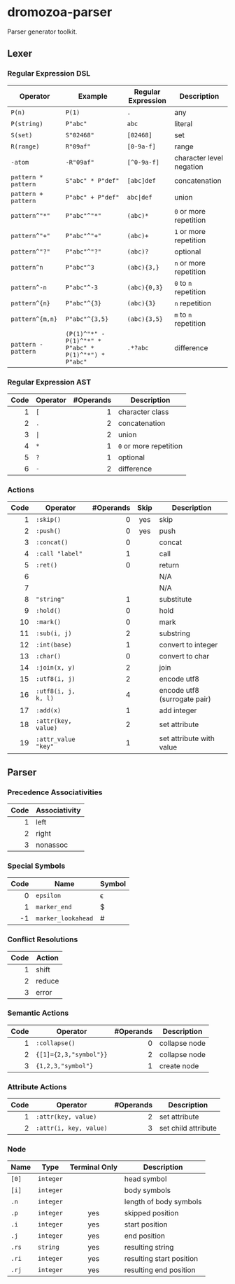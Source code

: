 # dromozoa-parser

Parser generator toolkit.

## Lexer

### Regular Expression DSL

| Operator            | Example                                              | Regular Expression        | Description              |
|---------------------|------------------------------------------------------|---------------------------|--------------------------|
| `P(n)`              | `P(1)`                                               | `.`                       | any                      |
| `P(string)`         | `P"abc"`                                             | `abc`                     | literal                  |
| `S(set)`            | `S"02468"`                                           | `[02468]`                 | set                      |
| `R(range)`          | `R"09af"`                                            | `[0-9a-f]`                | range                    |
| `-atom`             | `-R"09af"`                                           | `[^0-9a-f]`               | character level negation |
| `pattern * pattern` | `S"abc" * P"def"`                                    | `[abc]def`                | concatenation            |
| `pattern + pattern` | `P"abc" + P"def"`                                    | <code>abc&#124;def</code> | union                    |
| `pattern^"*"`       | `P"abc"^"*"`                                         | `(abc)*`                  | `0` or more repetition   |
| `pattern^"+"`       | `P"abc"^"+"`                                         | `(abc)+`                  | `1` or more repetition   |
| `pattern^"?"`       | `P"abc"^"?"`                                         | `(abc)?`                  | optional                 |
| `pattern^n`         | `P"abc"^3`                                           | `(abc){3,}`               | `n` or more repetition   |
| `pattern^-n`        | `P"abc"^-3`                                          | `(abc){0,3}`              | `0` to `n` repetition    |
| `pattern^{n}`       | `P"abc"^{3}`                                         | `(abc){3}`                | `n` repetition           |
| `pattern^{m,n}`     | `P"abc"^{3,5}`                                       | `(abc){3,5}`              | `m` to `n` repetition    |
| `pattern - pattern` | `(P(1)^"*" - P(1)^"*" * P"abc" * P(1)^"*") * P"abc"` | `.*?abc`                  | difference               |

### Regular Expression AST

| Code | Operator            | #Operands | Description            |
|-----:|---------------------|----------:|------------------------|
|    1 | `[`                 |         1 | character class        |
|    2 | `.`                 |         2 | concatenation          |
|    3 | <code>&#124;</code> |         2 | union                  |
|    4 | `*`                 |         1 | `0` or more repetition |
|    5 | `?`                 |         1 | optional               |
|    6 | `-`                 |         2 | difference             |

### Actions

| Code | Operator            | #Operands | Skip | Description                  |
|-----:|---------------------|----------:|:----:|------------------------------|
|    1 | `:skip()`           |         0 | yes  | skip                         |
|    2 | `:push()`           |         0 | yes  | push                         |
|    3 | `:concat()`         |         0 |      | concat                       |
|    4 | `:call "label"`     |         1 |      | call                         |
|    5 | `:ret()`            |         0 |      | return                       |
|    6 |                     |           |      | N/A                          |
|    7 |                     |           |      | N/A                          |
|    8 | `"string"`          |         1 |      | substitute                   |
|    9 | `:hold()`           |         0 |      | hold                         |
|   10 | `:mark()`           |         0 |      | mark                         |
|   11 | `:sub(i, j)`        |         2 |      | substring                    |
|   12 | `:int(base)`        |         1 |      | convert to integer           |
|   13 | `:char()`           |         0 |      | convert to char              |
|   14 | `:join(x, y)`       |         2 |      | join                         |
|   15 | `:utf8(i, j)`       |         2 |      | encode utf8                  |
|   16 | `:utf8(i, j, k, l)` |         4 |      | encode utf8 (surrogate pair) |
|   17 | `:add(x)`           |         1 |      | add integer                  |
|   18 | `:attr(key, value)` |         2 |      | set attribute                |
|   19 | `:attr_value "key"` |         1 |      | set attribute with value     |

## Parser

### Precedence Associativities

| Code | Associativity |
|-----:|---------------|
|    1 | left          |
|    2 | right         |
|    3 | nonassoc      |

### Special Symbols

| Code | Name               | Symbol |
|-----:|--------------------|--------|
|    0 | `epsilon`          | ϵ      |
|    1 | `marker_end`       | $      |
|   -1 | `marker_lookahead` | #      |

### Conflict Resolutions

| Code | Action |
|-----:|--------|
|    1 | shift  |
|    2 | reduce |
|    3 | error  |

### Semantic Actions

| Code | Operator               | #Operands | Description   |
|-----:|------------------------|----------:|---------------|
|    1 | `:collapse()`          |         0 | collapse node |
|    2 | `{[1]={2,3,"symbol"}}` |         2 | collapse node |
|    3 | `{1,2,3,"symbol"}`     |         1 | create node   |

### Attribute Actions

| Code | Operator               | #Operands | Description         |
|-----:|------------------------|----------:|---------------------|
|    1 | `:attr(key, value)`    |         2 | set attribute       |
|    2 | `:attr(i, key, value)` |         3 | set child attribute |

### Node

| Name     | Type      | Terminal Only | Description              |
|----------|-----------|:-------------:|--------------------------|
| `[0]`    | `integer` |               | head symbol              |
| `[i]`    | `integer` |               | body symbols             |
| `.n`     | `integer` |               | length of body symbols   |
| `.p`     | `integer` |      yes      | skipped position         |
| `.i`     | `integer` |      yes      | start position           |
| `.j`     | `integer` |      yes      | end position             |
| `.rs`    | `string`  |      yes      | resulting string         |
| `.ri`    | `integer` |      yes      | resulting start position |
| `.rj`    | `integer` |      yes      | resulting end position   |
